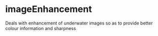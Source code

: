 # imageEnhancement
Deals with enhancement of underwater images so as to provide better colour information and sharpness
